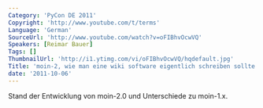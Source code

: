 ```yaml
---
Category: 'PyCon DE 2011'
Copyright: 'http://www.youtube.com/t/terms'
Language: 'German'
SourceUrl: 'http://www.youtube.com/watch?v=oFIBhvOcwVQ'
Speakers: [Reimar Bauer]
Tags: []
ThumbnailUrl: 'http://i1.ytimg.com/vi/oFIBhvOcwVQ/hqdefault.jpg'
Title: 'moin-2, wie man eine wiki software eigentlich schreiben sollte.'
date: '2011-10-06'
---
```

Stand der Entwicklung von moin-2.0 und Unterschiede zu moin-1.x.
